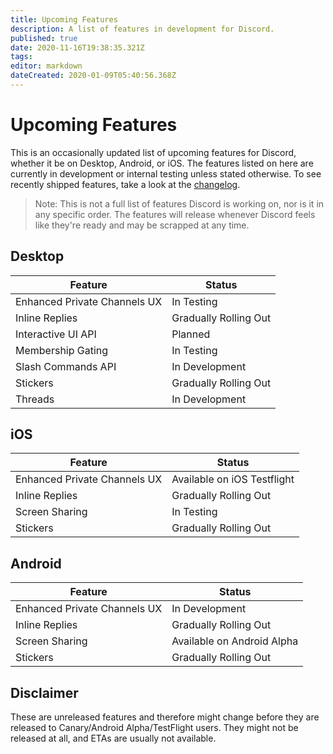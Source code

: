 ```yaml
---
title: Upcoming Features
description: A list of features in development for Discord.
published: true
date: 2020-11-16T19:38:35.321Z
tags: 
editor: markdown
dateCreated: 2020-01-09T05:40:56.368Z
---
```


# Upcoming Features
This is an occasionally updated list of upcoming features for Discord, whether it be on Desktop, Android, or iOS. The features listed on here are currently in development or internal testing unless stated otherwise. To see recently shipped features, take a look at the [changelog](/changelog).

> Note: This is not a full list of features Discord is working on, nor is it in any specific order. The features will release whenever Discord feels like they're ready and may be scrapped at any time.

## Desktop

| Feature                      |	Status               |
|------------------------------|-----------------------|
| Enhanced Private Channels UX | In Testing            |
| Inline Replies               | Gradually Rolling Out |
| Interactive UI API           | Planned               |
| Membership Gating            | In Testing            |
| Slash Commands API           | In Development        |
| Stickers                     | Gradually Rolling Out |
| Threads                      | In Development        |

## iOS
| Feature                      |	Status                     |
|------------------------------|-----------------------------|
| Enhanced Private Channels UX | Available on iOS Testflight |
| Inline Replies               | Gradually Rolling Out       |
| Screen Sharing               | In Testing                  |
| Stickers                     | Gradually Rolling Out       |

## Android
| Feature                      | Status                     |
|------------------------------|----------------------------|
| Enhanced Private Channels UX | In Development             |
| Inline Replies               | Gradually Rolling Out      |
| Screen Sharing               | Available on Android Alpha |
| Stickers                     | Gradually Rolling Out      |


## Disclaimer
These are unreleased features and therefore might change before they are released to Canary/Android Alpha/TestFlight users. They might not be released at all, and ETAs are usually not available.